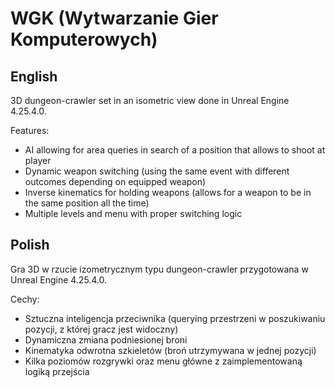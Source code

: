 # WGK (Wytwarzanie Gier Komputerowych)
## English
3D dungeon-crawler set in an isometric view done in Unreal Engine 4.25.4.0.

Features:
* AI allowing for area queries in search of a position that allows to shoot at player
* Dynamic weapon switching (using the same event with different outcomes depending on equipped weapon)
* Inverse kinematics for holding weapons (allows for a weapon to be in the same position all the time)
* Multiple levels and menu with proper switching logic

## Polish
Gra 3D w rzucie izometrycznym typu dungeon-crawler przygotowana w Unreal Engine 4.25.4.0.

Cechy:
* Sztuczna inteligencja przeciwnika (querying przestrzeni w poszukiwaniu pozycji, z której gracz jest widoczny)
* Dynamiczna zmiana podniesionej broni
* Kinematyka odwrotna szkieletów (broń utrzymywana w jednej pozycji)
* Kilka poziomów rozgrywki oraz menu główne z zaimplementowaną logiką przejścia
